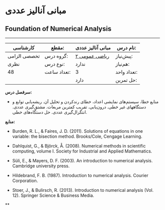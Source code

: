 # مبانی آنالیز عددی
## Foundation of Numerical Analysis
_______________________________________________________________________________
| کارشناسی     | مقطع:       | مبانی آنالیز عددی                       | نام درس:    |
| ------------ | ----------- | --------------------------------------- | ----------- |
| تخصصی الزامی | گروه درس:   | [ریاضی عمومی ۲](../base/Calculus-II.md) | پیش‌نیاز:   |
| نظری         | نوع درس:    | ندارد                                   | هم‌نیاز:    |
| 48           | تعداد ساعت: | 3                                       | تعداد واحد: |
|              |             |  دارد                                   | حل تمرین:   |

**سرفصل درس:**


- منابع خطا، سیستم‌های نمایشی اعداد، خطای رندکردن و تحلیل آن. ریشه‌یابی توابع و دستگاههای غیر خطی. درون‌یابی. تقریب کمترین مربعات. مشتق‌گیری عددی. انتگرال‌گیری عددی. حل دستگاه‌های خطی.


**منابع:**


- Burden, R. L., & Faires, J. D. (2011). Solutions of equations in one variable: the bisection method. Brooks/Cole, Cengage Learning.

- Dahlquist, G., & Björck, Å. (2008). Numerical methods in scientific computing, volume I. Society for Industrial and Applied Mathematics.

- Süli, E., & Mayers, D. F. (2003). An introduction to numerical analysis. Cambridge university press.

- Hildebrand, F. B. (1987). Introduction to numerical analysis. Courier Corporation.

- Stoer, J., & Bulirsch, R. (2013). Introduction to numerical analysis (Vol. 12). Springer Science & Business Media.

**
